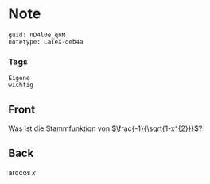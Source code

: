 # Note
```
guid: nD4l0e_qnM
notetype: LaTeX-deb4a
```

### Tags
```
Eigene
wichtig
```

## Front
Was ist die Stammfunktion von $\frac{-1}{\sqrt{1-x^{2}}}$?

## Back
$\arccos x$

